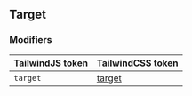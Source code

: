 ## Target


### Modifiers

| TailwindJS token | TailwindCSS token |
| ----- | ----- |
| `target` | [target](https://tailwindcss.com/docs/hover-focus-and-other-states#target) |